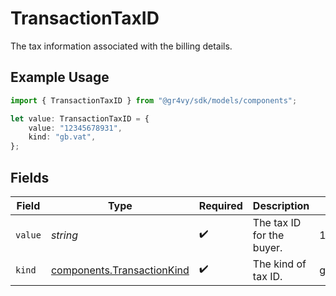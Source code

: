# TransactionTaxID

The tax information associated with the billing details.

## Example Usage

```typescript
import { TransactionTaxID } from "@gr4vy/sdk/models/components";

let value: TransactionTaxID = {
    value: "12345678931",
    kind: "gb.vat",
};
```

## Fields

| Field                                                                    | Type                                                                     | Required                                                                 | Description                                                              | Example                                                                  |
| ------------------------------------------------------------------------ | ------------------------------------------------------------------------ | ------------------------------------------------------------------------ | ------------------------------------------------------------------------ | ------------------------------------------------------------------------ |
| `value`                                                                  | *string*                                                                 | :heavy_check_mark:                                                       | The tax ID for the buyer.                                                | 12345678931                                                              |
| `kind`                                                                   | [components.TransactionKind](../../models/components/transactionkind.md) | :heavy_check_mark:                                                       | The kind of tax ID.                                                      | gb.vat                                                                   |
